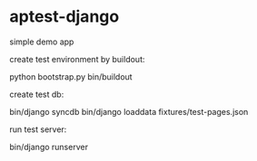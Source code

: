 aptest-django
=============

simple demo app

create test environment by buildout:

  python bootstrap.py
  bin/buildout

create test db:

  bin/django syncdb
  bin/django loaddata fixtures/test-pages.json

run test server:

  bin/django runserver
